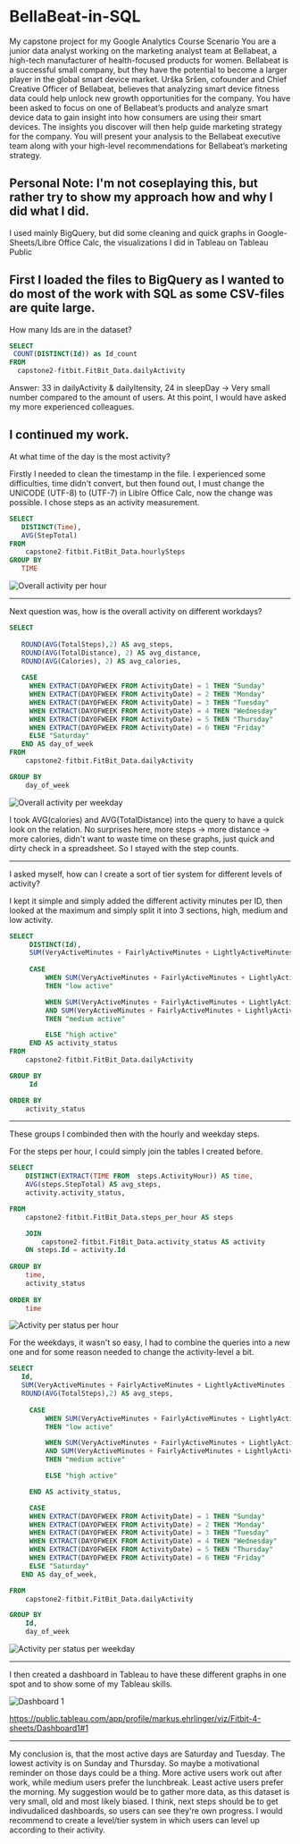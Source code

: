 # BellaBeat-in-SQL
My capstone project for my Google Analytics Course
Scenario
You are a junior data analyst working on the marketing analyst team at Bellabeat, a high-tech manufacturer of health-focused
products for women. Bellabeat is a successful small company, but they have the potential to become a larger player in the
global smart device market. Urška Sršen, cofounder and Chief Creative Officer of Bellabeat, believes that analyzing smart
device fitness data could help unlock new growth opportunities for the company. You have been asked to focus on one of
Bellabeat’s products and analyze smart device data to gain insight into how consumers are using their smart devices. The
insights you discover will then help guide marketing strategy for the company. You will present your analysis to the Bellabeat
executive team along with your high-level recommendations for Bellabeat’s marketing strategy.

Personal Note:
I'm not coseplaying this, but rather try to show my approach how and why I did what I did. 
------------------------------------------------------------------------------------------
I used mainly BigQuery, but did some cleaning and quick graphs in Google-Sheets/Libre Office Calc, the visualizations I did in Tableau on Tableau Public


First I loaded the files to BigQuery as I wanted to do most of the work with SQL as some CSV-files are quite large.
-------------------------------------------------------------------------------------------------------------------


How many Ids are in the dataset?
```sql
SELECT
 COUNT(DISTINCT(Id)) as Id_count
FROM
  capstone2-fitbit.FitBit_Data.dailyActivity
```
Answer: 33 in dailyActivity & dailyItensity, 24 in sleepDay
-> Very small number compared to the amount of users.
At this point, I would have asked my more experienced colleagues.

I continued my work.
-----------------------------------------------------------------

At what time of the day is the most activity?

Firstly I needed to clean the timestamp in the file. I experienced some difficulties, time didn't convert, but then found out, I must change the UNICODE (UTF-8) to (UTF-7) in Liblre Office Calc, now the change was possible.
I chose steps as an activity measurement. 

```sql
SELECT
   DISTINCT(Time),
   AVG(StepTotal)
FROM
    capstone2-fitbit.FitBit_Data.hourlySteps
GROUP BY
   TIME
```
![Overall activity per hour](https://user-images.githubusercontent.com/132265260/235455328-f0ed81b3-0660-416a-af77-8104e9d442cb.png)

------------------------------------------------------------------

Next question was, how is the overall activity on different workdays?

```sql
SELECT
   
   ROUND(AVG(TotalSteps),2) AS avg_steps,
   ROUND(AVG(TotalDistance), 2) AS avg_distance,
   ROUND(AVG(Calories), 2) AS avg_calories,
  
   CASE
     WHEN EXTRACT(DAYOFWEEK FROM ActivityDate) = 1 THEN "Sunday"
     WHEN EXTRACT(DAYOFWEEK FROM ActivityDate) = 2 THEN "Monday"
     WHEN EXTRACT(DAYOFWEEK FROM ActivityDate) = 3 THEN "Tuesday"
     WHEN EXTRACT(DAYOFWEEK FROM ActivityDate) = 4 THEN "Wednesday"
     WHEN EXTRACT(DAYOFWEEK FROM ActivityDate) = 5 THEN "Thursday"
     WHEN EXTRACT(DAYOFWEEK FROM ActivityDate) = 6 THEN "Friday"
     ELSE "Saturday"
   END AS day_of_week  
FROM
    capstone2-fitbit.FitBit_Data.dailyActivity

GROUP BY
    day_of_week
```
![Overall activity per weekday](https://user-images.githubusercontent.com/132265260/235456033-1e7026d5-f82d-45a6-bdd6-7640b04da53f.png)

I took AVG(calories) and AVG(TotalDistance) into the query to have a quick look on the relation.
No surprises here, more steps -> more distance -> more calories, didn't want to waste time on these graphs, just quick and dirty check in a spreadsheet.
So I stayed with the step counts.

--------------------------------------------------------------------------------

I asked myself, how can I create a sort of tier system for different levels of activity?

I kept it simple and simply added the different activity minutes per ID, then looked at the maximum and simply split it into 3 sections, high, medium and low activity.

```sql
SELECT
     DISTINCT(Id),
     SUM(VeryActiveMinutes + FairlyActiveMinutes + LightlyActiveMinutes ) AS status_minutes,
     
     CASE
         WHEN SUM(VeryActiveMinutes + FairlyActiveMinutes + LightlyActiveMinutes ) <= 3000 
         THEN "low active"

         WHEN SUM(VeryActiveMinutes + FairlyActiveMinutes + LightlyActiveMinutes ) > 3000 
         AND SUM(VeryActiveMinutes + FairlyActiveMinutes + LightlyActiveMinutes ) <= 7000 
         THEN "medium active"

         ELSE "high active"
     END AS activity_status    
FROM
    capstone2-fitbit.FitBit_Data.dailyActivity      

GROUP BY
     Id

ORDER BY
    activity_status
```
-----------------------------------------------------------------------------------------

These groups I combinded then with the hourly and weekday steps.

For the steps per hour, I could simply join the tables I created before.

```sql
SELECT
    DISTINCT(EXTRACT(TIME FROM  steps.ActivityHour)) AS time,
    AVG(steps.StepTotal) AS avg_steps,
    activity.activity_status,

FROM
    capstone2-fitbit.FitBit_Data.steps_per_hour AS steps

    JOIN
        capstone2-fitbit.FitBit_Data.activity_status AS activity
    ON steps.Id = activity.Id    
    
GROUP BY
    time,
    activity_status   
                
ORDER BY
    time                
```  
![Activity per status per hour](https://user-images.githubusercontent.com/132265260/235458439-c8aebdc1-a731-4b2a-afb2-fc82ea34adf2.png)

For the weekdays, it wasn't so easy, I had to combine the queries into a new one and for some reason needed to change the activity-level a bit.

```sql
SELECT
   Id,
   SUM(VeryActiveMinutes + FairlyActiveMinutes + LightlyActiveMinutes ) AS status_minutes,
   ROUND(AVG(TotalSteps),2) AS avg_steps,
   
     CASE
         WHEN SUM(VeryActiveMinutes + FairlyActiveMinutes + LightlyActiveMinutes ) <= 600 
         THEN "low active"

         WHEN SUM(VeryActiveMinutes + FairlyActiveMinutes + LightlyActiveMinutes ) > 600 
         AND SUM(VeryActiveMinutes + FairlyActiveMinutes + LightlyActiveMinutes ) <= 1300 
         THEN "medium active"

         ELSE "high active"

     END AS activity_status,

     CASE
     WHEN EXTRACT(DAYOFWEEK FROM ActivityDate) = 1 THEN "Sunday"
     WHEN EXTRACT(DAYOFWEEK FROM ActivityDate) = 2 THEN "Monday"
     WHEN EXTRACT(DAYOFWEEK FROM ActivityDate) = 3 THEN "Tuesday"
     WHEN EXTRACT(DAYOFWEEK FROM ActivityDate) = 4 THEN "Wednesday"
     WHEN EXTRACT(DAYOFWEEK FROM ActivityDate) = 5 THEN "Thursday"
     WHEN EXTRACT(DAYOFWEEK FROM ActivityDate) = 6 THEN "Friday"
     ELSE "Saturday"
   END AS day_of_week, 

FROM
    capstone2-fitbit.FitBit_Data.dailyActivity

GROUP BY
    Id,
    day_of_week
```
![Activity per status per weekday](https://user-images.githubusercontent.com/132265260/235458805-cf281a14-8b06-43ff-90e6-507859558a51.png)

---------------------------------------------------------------------------------

I then created a dashboard in Tableau to have these different graphs in one spot and to show some of my Tableau skills.

![Dashboard 1](https://user-images.githubusercontent.com/132265260/235461715-d560cbeb-a8cc-4384-8dfd-72e8e7985629.png)

https://public.tableau.com/app/profile/markus.ehrlinger/viz/Fitbit-4-sheets/Dashboard1#1

--------------------------------------------------------------------------------------

My conclusion is, that the most active days are Saturday and Tuesday. The lowest activity is on Sunday and Thursday. So maybe a motivational reminder on those days could be a thing.
More active users work out after work, while medium users prefer the lunchbreak. Least active users prefer the morning. 
My suggestion would be to gather more data, as this dataset is very small, old and most likely biased. 
I think, next steps should be to get indivudaliced dashboards, so users can see they're own progress. I would recommend to create a level/tier system in which users can level up according to their activity.
